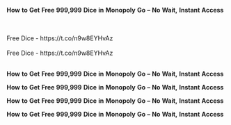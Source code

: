 <strong>How</strong> <strong>to</strong> <strong>Get</strong> <strong>Free</strong> <strong>999,999</strong> <strong>Dice</strong> <strong>in</strong> <strong>Monopoly</strong> <strong>Go</strong> <strong>–</strong> <strong>No</strong> <strong>Wait,</strong> <strong>Instant</strong> <strong>Access</strong>

<br>
<br>Free Dice - https://t.co/n9w8EYHvAz
<br>
<br>Free Dice - https://t.co/n9w8EYHvAz
<br>
<br>

<strong>How</strong> <strong>to</strong> <strong>Get</strong> <strong>Free</strong> <strong>999,999</strong> <strong>Dice</strong> <strong>in</strong> <strong>Monopoly</strong> <strong>Go</strong> <strong>–</strong> <strong>No</strong> <strong>Wait,</strong> <strong>Instant</strong> <strong>Access</strong>

<strong>How</strong> <strong>to</strong> <strong>Get</strong> <strong>Free</strong> <strong>999,999</strong> <strong>Dice</strong> <strong>in</strong> <strong>Monopoly</strong> <strong>Go</strong> <strong>–</strong> <strong>No</strong> <strong>Wait,</strong> <strong>Instant</strong> <strong>Access</strong>

<strong>How</strong> <strong>to</strong> <strong>Get</strong> <strong>Free</strong> <strong>999,999</strong> <strong>Dice</strong> <strong>in</strong> <strong>Monopoly</strong> <strong>Go</strong> <strong>–</strong> <strong>No</strong> <strong>Wait,</strong> <strong>Instant</strong> <strong>Access</strong>

<strong>How</strong> <strong>to</strong> <strong>Get</strong> <strong>Free</strong> <strong>999,999</strong> <strong>Dice</strong> <strong>in</strong> <strong>Monopoly</strong> <strong>Go</strong> <strong>–</strong> <strong>No</strong> <strong>Wait,</strong> <strong>Instant</strong> <strong>Access</strong>
